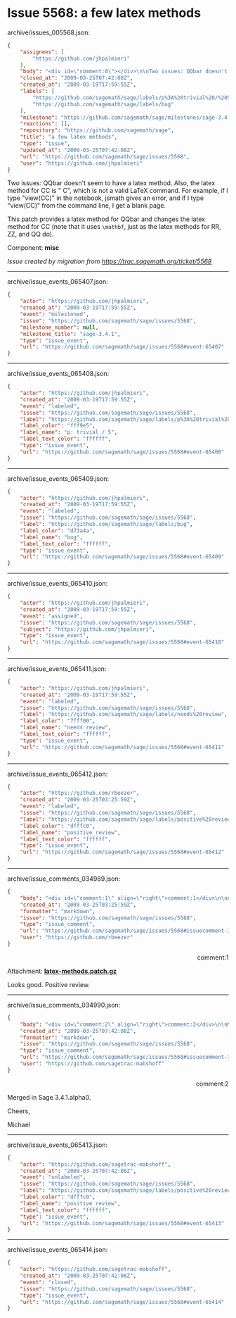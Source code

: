 # Issue 5568: a few latex methods

archive/issues_005568.json:
```json
{
    "assignees": [
        "https://github.com/jhpalmieri"
    ],
    "body": "<div id=\"comment:0\"></div>\n\nTwo issues: QQbar doesn't seem to have a latex method. Also, the latex method for CC is \"\nC\", which is not a valid LaTeX command. For example, if I type \"view(CC)\" in the notebook, jsmath gives an error, and if I type \"view(CC)\" from the command line, I get a blank page.\n\nThis patch provides a latex method for QQbar and changes the latex method for CC (note that it uses `\\mathbf`, just as the latex methods for RR, ZZ, and QQ do).\n\n\nComponent: **misc**\n\n_Issue created by migration from https://trac.sagemath.org/ticket/5568_\n\n",
    "closed_at": "2009-03-25T07:42:08Z",
    "created_at": "2009-03-19T17:59:55Z",
    "labels": [
        "https://github.com/sagemath/sage/labels/p%3A%20trivial%20/%205",
        "https://github.com/sagemath/sage/labels/bug"
    ],
    "milestone": "https://github.com/sagemath/sage/milestones/sage-3.4.1",
    "reactions": [],
    "repository": "https://github.com/sagemath/sage",
    "title": "a few latex methods",
    "type": "issue",
    "updated_at": "2009-03-25T07:42:08Z",
    "url": "https://github.com/sagemath/sage/issues/5568",
    "user": "https://github.com/jhpalmieri"
}
```
<div id="comment:0"></div>

Two issues: QQbar doesn't seem to have a latex method. Also, the latex method for CC is "
C", which is not a valid LaTeX command. For example, if I type "view(CC)" in the notebook, jsmath gives an error, and if I type "view(CC)" from the command line, I get a blank page.

This patch provides a latex method for QQbar and changes the latex method for CC (note that it uses `\mathbf`, just as the latex methods for RR, ZZ, and QQ do).


Component: **misc**

_Issue created by migration from https://trac.sagemath.org/ticket/5568_





---

archive/issue_events_065407.json:
```json
{
    "actor": "https://github.com/jhpalmieri",
    "created_at": "2009-03-19T17:59:55Z",
    "event": "milestoned",
    "issue": "https://github.com/sagemath/sage/issues/5568",
    "milestone_number": null,
    "milestone_title": "sage-3.4.1",
    "type": "issue_event",
    "url": "https://github.com/sagemath/sage/issues/5568#event-65407"
}
```



---

archive/issue_events_065408.json:
```json
{
    "actor": "https://github.com/jhpalmieri",
    "created_at": "2009-03-19T17:59:55Z",
    "event": "labeled",
    "issue": "https://github.com/sagemath/sage/issues/5568",
    "label": "https://github.com/sagemath/sage/labels/p%3A%20trivial%20/%205",
    "label_color": "fff9e5",
    "label_name": "p: trivial / 5",
    "label_text_color": "ffffff",
    "type": "issue_event",
    "url": "https://github.com/sagemath/sage/issues/5568#event-65408"
}
```



---

archive/issue_events_065409.json:
```json
{
    "actor": "https://github.com/jhpalmieri",
    "created_at": "2009-03-19T17:59:55Z",
    "event": "labeled",
    "issue": "https://github.com/sagemath/sage/issues/5568",
    "label": "https://github.com/sagemath/sage/labels/bug",
    "label_color": "d73a4a",
    "label_name": "bug",
    "label_text_color": "ffffff",
    "type": "issue_event",
    "url": "https://github.com/sagemath/sage/issues/5568#event-65409"
}
```



---

archive/issue_events_065410.json:
```json
{
    "actor": "https://github.com/jhpalmieri",
    "created_at": "2009-03-19T17:59:55Z",
    "event": "assigned",
    "issue": "https://github.com/sagemath/sage/issues/5568",
    "subject": "https://github.com/jhpalmieri",
    "type": "issue_event",
    "url": "https://github.com/sagemath/sage/issues/5568#event-65410"
}
```



---

archive/issue_events_065411.json:
```json
{
    "actor": "https://github.com/jhpalmieri",
    "created_at": "2009-03-19T17:59:55Z",
    "event": "labeled",
    "issue": "https://github.com/sagemath/sage/issues/5568",
    "label": "https://github.com/sagemath/sage/labels/needs%20review",
    "label_color": "7fff00",
    "label_name": "needs review",
    "label_text_color": "ffffff",
    "type": "issue_event",
    "url": "https://github.com/sagemath/sage/issues/5568#event-65411"
}
```



---

archive/issue_events_065412.json:
```json
{
    "actor": "https://github.com/rbeezer",
    "created_at": "2009-03-25T03:25:59Z",
    "event": "labeled",
    "issue": "https://github.com/sagemath/sage/issues/5568",
    "label": "https://github.com/sagemath/sage/labels/positive%20review",
    "label_color": "dfffc0",
    "label_name": "positive review",
    "label_text_color": "ffffff",
    "type": "issue_event",
    "url": "https://github.com/sagemath/sage/issues/5568#event-65412"
}
```



---

archive/issue_comments_034989.json:
```json
{
    "body": "<div id=\"comment:1\" align=\"right\">comment:1</div>\n\nAttachment: **[latex-methods.patch.gz](https://github.com/sagemath/sage/files/ticket5568/latex-methods.patch.gz)**\n\nLooks good.  Positive review.",
    "created_at": "2009-03-25T03:25:59Z",
    "formatter": "markdown",
    "issue": "https://github.com/sagemath/sage/issues/5568",
    "type": "issue_comment",
    "url": "https://github.com/sagemath/sage/issues/5568#issuecomment-34989",
    "user": "https://github.com/rbeezer"
}
```

<div id="comment:1" align="right">comment:1</div>

Attachment: **[latex-methods.patch.gz](https://github.com/sagemath/sage/files/ticket5568/latex-methods.patch.gz)**

Looks good.  Positive review.



---

archive/issue_comments_034990.json:
```json
{
    "body": "<div id=\"comment:2\" align=\"right\">comment:2</div>\n\nMerged in Sage 3.4.1.alpha0.\n\nCheers,\n\nMichael",
    "created_at": "2009-03-25T07:42:08Z",
    "formatter": "markdown",
    "issue": "https://github.com/sagemath/sage/issues/5568",
    "type": "issue_comment",
    "url": "https://github.com/sagemath/sage/issues/5568#issuecomment-34990",
    "user": "https://github.com/sagetrac-mabshoff"
}
```

<div id="comment:2" align="right">comment:2</div>

Merged in Sage 3.4.1.alpha0.

Cheers,

Michael



---

archive/issue_events_065413.json:
```json
{
    "actor": "https://github.com/sagetrac-mabshoff",
    "created_at": "2009-03-25T07:42:08Z",
    "event": "unlabeled",
    "issue": "https://github.com/sagemath/sage/issues/5568",
    "label": "https://github.com/sagemath/sage/labels/positive%20review",
    "label_color": "dfffc0",
    "label_name": "positive review",
    "label_text_color": "ffffff",
    "type": "issue_event",
    "url": "https://github.com/sagemath/sage/issues/5568#event-65413"
}
```



---

archive/issue_events_065414.json:
```json
{
    "actor": "https://github.com/sagetrac-mabshoff",
    "created_at": "2009-03-25T07:42:08Z",
    "event": "closed",
    "issue": "https://github.com/sagemath/sage/issues/5568",
    "type": "issue_event",
    "url": "https://github.com/sagemath/sage/issues/5568#event-65414"
}
```
